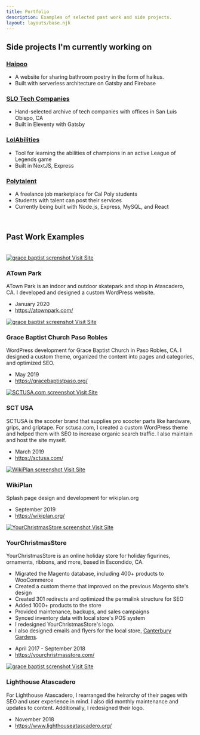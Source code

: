 ```yaml
---
title: Portfolio
description: Examples of selected past work and side projects.
layout: layouts/base.njk
---
```


<h2> Side projects I'm currently working on</h2>
<section class="projects">
<article class="project-card">
<h3><a href="https://haipoo.fjchen.net">Haipoo</a></h3>
<ul class="dash">
  <li>A website for sharing bathroom poetry in the form of haikus.</li>
  <li>Built with serverless architecture on Gatsby and Firebase</li>
</ul>
</article>



<article class="project-card">
<h3><a href="https://slotechcompanies.com">SLO Tech Companies</a></h3>
<ul class="dash">
  <li>Hand-selected archive of tech companies with offices in San Luis Obispo, CA</li>
  <li>Built in Eleventy with Gatsby</li>
</ul>
</article>

<article class="project-card">
<h3><a href="https://lolabilities.com">LolAbilities</a></h3>
<ul class="dash">
  <li>Tool for learning the abilities of champions in an active League of Legends game</li>
  <li>Built in NextJS, Express</li>
</ul>
</article>

<article class="project-card">
<h3><a href="https://polytalent.net">Polytalent</a></h3>
<ul class="dash">
  <li>A freelance job marketplace for Cal Poly students</li>
  <li>Students with talent can post their services</li>
  <li>Currently being built with Node.js, Express, MySQL, and React</li>
</ul>
</article>




</section>
<br />

## Past Work Examples

<br />
<article class="work-card">
  <a href="https://atownpark.com/">
    <img src="/images/work/atownpark-screenshot.png" alt="grace baptist screnshot">
    <span>Visit Site</span></a>

  <h3>ATown Park</h3>
  <div class="work-info">
    <p>
      ATown Park is an indoor and outdoor skatepark and shop in Atascadero, CA.
      I developed and designed a custom WordPress website.</p>
    <ul>
      <li>January 2020</li>
      <li><a href="https://atownpark.com/">https://atownpark.com/</a></li>
    </ul>
  </div>
</article>

<article class="work-card">
  <a href="https://gracebaptistpaso.org/">
    <img src="/images/work/grace-baptist-screenshot.png" alt="grace baptist screenshot">
    <span>Visit Site</span></a>
  <h3>Grace Baptist Church Paso Robles</h3>
  <div class="work-info">
    <p>WordPress development for Grace Baptist Church in Paso Robles, CA. I designed a custom theme, organized the
      content into pages and categories, and optimized SEO.</p>
    <ul>
      <li>May 2019</li>
      <li><a href="https://gracebaptistpaso.org/">https://gracebaptistpaso.org/</a></li>
    </ul>
  </div>
</article>
<article class="work-card">
  <a href="https://sctusa.com/">
    <img src="/images/work/sctusa-screenshot.png" alt="SCTUSA.com screenshot">
    <span>Visit Site</span></a>
  <h3>SCT USA</h3>
  <div class="work-info">
    <p>
      SCTUSA is the scooter brand that supplies pro scooter parts like hardware, grips, and griptape.
      For sctusa.com, I created a custom WordPress theme and helped them with SEO to increase organic search traffic.
      I also maintain and host the site myself.
    </p>
    <ul>
      <li>March 2019</li>
      <li><a href="https://sctusa.com/">https://sctusa.com/</a></li>
    </ul>
  </div>
</article>


<article class="work-card">
   <a href="https://wikiplan.org/">
  <img src="/images/work/wikiplan-screenshot.png" alt="WikiPlan screenshot">
      <span>Visit Site</span></a>
  <h3>WikiPlan</h3>
  <div class="work-info">
  <p>Splash page design and development for wikiplan.org</p>
      <ul>
      <li>September 2019</li>
      <li><a href="https://wikiplan.org/">https://wikiplan.org/</a></li>
    </ul>
    </div>
</article>

<article class="work-card">
  <a href="https://yourchristmasstore.com/">
  <img src="/images/work/ycs-screenshot.png" alt="YourChristmasStore screenshot">
      <span>Visit Site</span></a>
  <h3>YourChristmasStore</h3>

  <div class="work-info">
    <div>
    <p>YourChristmasStore is an online holiday store for holiday figurines, ornaments, ribbons, and more, based in Escondido, CA.</p>
      <ul>
        <li>Migrated the Magento database, including 400+ products to WooCommerce</li>
        <li>Created a custom theme that improved on the previous Magento site's design</li>
        <li>Created 301 redirects and optimized the permalink structure for SEO</li>
        <li>Added 1000+ products to the store</li>
        <li>Provided maintenance, backups, and sales campaigns</li>
        <li>Synced inventory data with local store's POS system</li>
        <li>I redesigned YourChristmasStore's logo. </li>
        <li>I also designed emails and flyers for the local store, <a href="https://canterburygardens.com">Canterbury Gardens</a>.</li>
      </ul>
    </div>
    <ul>
      <li>April 2017 - September 2018</li>
      <li><a href="https://yourchristmasstore.com/">https://yourchristmasstore.com/</a></li>
    </ul>
</article>


<article class="work-card">
  <a href="https://www.lighthouseatascadero.org/">
    <img src="/images/work/lighthouse-screenshot.png" alt="grace baptist screnshot">
      <span>Visit Site</span></a>
  <h3>Lighthouse Atascadero</h3>
  <div class="work-info">
  For Lighthouse Atascadero, I rearranged the heirarchy of their pages with SEO and user experience in mind.
  I also did monthly maintenance and updates to content. Additionally, I redesigned their logo.
      <ul>
      <li>November 2018</li>
      <li><a href="https://www.lighthouseatascadero.org/">https://www.lighthouseatascadero.org/</a></li>
    </ul>
</article>


